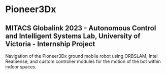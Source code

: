 # Pioneer3Dx
## MITACS Globalink 2023 - Autonomous Control and Intelligent Systems Lab, University of Victoria - Internship Project
Navigation of the Pioneer3Dx ground mobile robot using ORBSLAM, Intel RealSense, and custom controller modules for the motion of the bot within indoor spaces.
